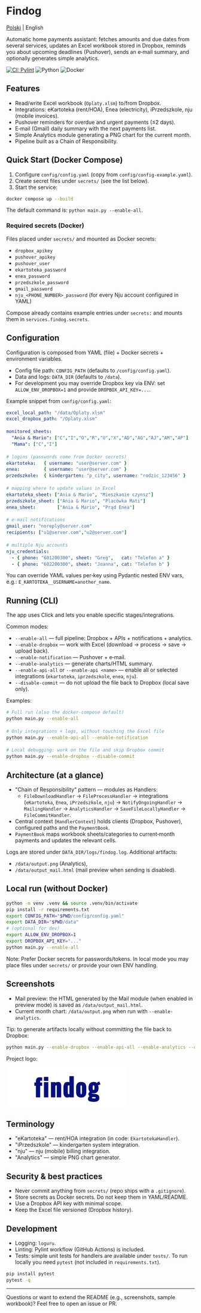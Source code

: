 # Findog

[Polski](README.md) | English

Automatic home payments assistant: fetches amounts and due dates from several services, updates an Excel workbook stored in Dropbox, reminds you about upcoming deadlines (Pushover), sends an e‑mail summary, and optionally generates simple analytics.

[![CI: Pylint](https://github.com/wini83/findog/actions/workflows/pylint.yml/badge.svg)](https://github.com/wini83/findog/actions/workflows/pylint.yml)
![Python](https://img.shields.io/badge/python-3.12+-blue.svg)
![Docker](https://img.shields.io/badge/docker-ready-2496ED.svg)


## Features
- Read/write Excel workbook (`Oplaty.xlsm`) to/from Dropbox.
- Integrations: eKartoteka (rent/HOA), Enea (electricity), iPrzedszkole, nju (mobile invoices).
- Pushover reminders for overdue and urgent payments (≤2 days).
- E‑mail (Gmail) daily summary with the next payments list.
- Simple Analytics module generating a PNG chart for the current month.
- Pipeline built as a Chain of Responsibility.


## Quick Start (Docker Compose)
1) Configure `config/config.yaml` (copy from `config/config-example.yaml`).
2) Create secret files under `secrets/` (see the list below).
3) Start the service:

```bash
docker compose up --build
```

The default command is: `python main.py --enable-all`.


### Required secrets (Docker)
Files placed under `secrets/` and mounted as Docker secrets:
- `dropbox_apikey`
- `pushover_apikey`
- `pushover_user`
- `ekartoteka_password`
- `enea_password`
- `przedszkole_password`
- `gmail_password`
- `nju_<PHONE_NUMBER>_password` (for every Nju account configured in YAML)

Compose already contains example entries under `secrets:` and mounts them in `services.findog.secrets`.


## Configuration
Configuration is composed from YAML (file) + Docker secrets + environment variables.

- Config file path: `CONFIG_PATH` (defaults to `/config/config.yaml`).
- Data and logs: `DATA_DIR` (defaults to `/data`).
- For development you may override Dropbox key via ENV: set `ALLOW_ENV_DROPBOX=1` and provide `DROPBOX_API_KEY=...`.

Example snippet from `config/config.yaml`:

```yaml
excel_local_path: "/data/Oplaty.xlsm"
excel_dropbox_path: "/Oplaty.xlsm"

monitored_sheets:
  "Ania & Mario": ["C","I","O","R","U","X","AD","AG","AJ","AM","AP"]
  "Mama": ["C","I"]

# logins (passwords come from Docker secrets)
ekartoteka:   { username: "user@server.com" }
enea:         { username: "user@server.com" }
przedszkole:  { kindergarten: "p_city", username: "rodzic_123456" }

# mapping where to update values in Excel
ekartoteka_sheet: ["Ania & Mario", "Mieszkanie czynsz"]
przedszkole_sheet: ["Ania & Mario", "Placówka Mati"]
enea_sheet:        ["Ania & Mario", "Prąd Enea"]

# e‑mail notifications
gmail_user: "noreply@server.com"
recipients: ["u1@server.com","u2@server.com"]

# multiple Nju accounts
nju_credentials:
  - { phone: "601200300", sheet: "Greg",   cat: "Telefon a" }
  - { phone: "602200300", sheet: "Joanna", cat: "Telefon b" }
```

You can override YAML values per‑key using Pydantic nested ENV vars, e.g.:
`E_KARTOTEKA__USERNAME=another_name`.


## Running (CLI)
The app uses Click and lets you enable specific stages/integrations.

Common modes:
- `--enable-all` — full pipeline: Dropbox + APIs + notifications + analytics.
- `--enable-dropbox` — work with Excel (download → process → save → upload back).
- `--enable-notification` — Pushover + e‑mail.
- `--enable-analytics` — generate charts/HTML summary.
- `--enable-api-all` or `--enable-api <name>` — enable all or selected integrations (`ekartoteka`, `iprzedszkole`, `enea`, `nju`).
- `--disable-commit` — do not upload the file back to Dropbox (local save only).

Examples:

```bash
# Full run (also the docker-compose default)
python main.py --enable-all

# Only integrations + logs, without touching the Excel file
python main.py --enable-api-all --enable-notification

# Local debugging: work on the file and skip Dropbox commit
python main.py --enable-dropbox --disable-commit
```


## Architecture (at a glance)
- "Chain of Responsibility" pattern — modules as Handlers:
  - `FileDownloadHandler` → `FileProcessHandler` → integrations (`eKartoteka`, `Enea`, `iPrzedszkole`, `nju`) → `NotifyOngoingHandler` → `MailingHandler` → `AnalyticsHandler` → `SaveFileLocallyHandler` → `FileCommitHandler`.
- Central context (`HandlerContext`) holds clients (Dropbox, Pushover), configured paths and the `PaymentBook`.
- `PaymentBook` maps workbook sheets/categories to current‑month payments and updates the relevant cells.

Logs are stored under `DATA_DIR/logs/findog.log`. Additional artifacts:
- `/data/output.png` (Analytics),
- `/data/output_mail.html` (mail preview when sending is disabled).


## Local run (without Docker)
```bash
python -m venv .venv && source .venv/bin/activate
pip install -r requirements.txt
export CONFIG_PATH="$PWD/config/config.yaml"
export DATA_DIR="$PWD/data"
# (optional for dev)
export ALLOW_ENV_DROPBOX=1
export DROPBOX_API_KEY="..."
python main.py --enable-all
```

Note: Prefer Docker secrets for passwords/tokens. In local mode you may place files under `secrets/` or provide your own ENV handling.


## Screenshots
- Mail preview: the HTML generated by the Mail module (when enabled in preview mode) is saved as `/data/output_mail.html`.
- Current month chart: `/data/output.png` when run with `--enable-analytics`.

Tip: to generate artifacts locally without committing the file back to Dropbox:

```bash
python main.py --enable-dropbox --enable-api-all --enable-analytics --disable-commit
```

Project logo:

![Findog Logo](templates/findog_logo.png)


## Terminology
- "eKartoteka" — rent/HOA integration (in code: `EkartotekaHandler`).
- "iPrzedszkole" — kindergarten system integration.
- "nju" — nju (mobile) billing integration.
- "Analytics" — simple PNG chart generator.


## Security & best practices
- Never commit anything from `secrets/` (repo ships with a `.gitignore`).
- Store secrets as Docker secrets. Do not keep them in YAML/README.
- Use a Dropbox API key with minimal scope.
- Keep the Excel file versioned (Dropbox history).


## Development
- Logging: `loguru`.
- Linting: Pylint workflow (GitHub Actions) is included.
- Tests: simple unit tests for handlers are available under `tests/`. To run locally you need `pytest` (not included in `requirements.txt`).

```bash
pip install pytest
pytest -q
```

---
Questions or want to extend the README (e.g., screenshots, sample workbook)? Feel free to open an issue or PR.
